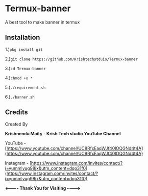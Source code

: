 # Termux-banner
A best tool to make banner in termux
## Installation
1.)`pkg install git`

2.)`git clone https://github.com/Krishtechstduio/Termux-banner`

3.)`cd Termux-banner`

4.)`chmod +x *`

5.)`./requirement.sh`

6.)`./banner.sh`

## Credits

Created By

**Krishnendu Maity - Krish Tech studio YouTube Channel**

YouTube - [https://www.youtube.com/channel/UC8RfxEaqWJf40lOQGNd4t4A](https://www.youtube.com/channel/UC8RfxEaqWJf40lOQGNd4t4A)

Instagram - [https://www.instagram.com/invites/contact/?i=yummlyug98jx&utm_content=dqo31f0](https://www.instagram.com/invites/contact/?i=yummlyug98jx&utm_content=dqo31f0)

**<---- Thank You for Visiting ---->**
